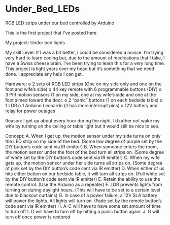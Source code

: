 # Under_Bed_LEDs
RGB LED strips under our bed controlled by Arduino

This is the first project that I've posted here.  

My project: Under bed lights

My skill Level:
      If I was a bit better, I could be considered a novice.  I’m trying very hard to learn coding but, due to the amount of medications that I take, I have a Swiss cheese brain.  I’ve been trying to learn this for a very long time.  This project is light years over my head but it’s something that we need done.  I appreciate any help I can get.

Hardware:
    o	2 sets of RGB LED strips (One on my side only and one on the foot and wife’s side)
    o	44 key remote with 6 programmable buttons (DIY)
    o	3 PIR motion sensors (1 on my side, one at my wife’s side and one at the foot aimed toward the door.
    o	2 “panic” buttons (1 on each bedside table)
    o	1 LDR
    o	1 Arduino Leonardo (it has more interrupt pins)
    o	12V battery and relay for power outages


Reason:
    I get up about every hour during the night.  I’d rather not wake my wife by turning on the ceiling or table light but it would still be nice to see.
	
Concept:
      A.	When I get up, the motion sensor under my side turns on only the LED strip on my side of the bed.  (Some low degree of purple set by the DIY button’s code sent via IR emitter)
      B.	When someone enters the room, the motion sensor under the foot of the bed turn all strips on.  (Some degree of white set by the DIY button’s code sent via IR emitter)
      C.	When my wife gets up, the motion sensor under her side turns all strips on.  (Some degree of pink set by the DIY button’s code sent via IR emitter)
      D.	When either of us hits either button on our bedside table, it will turn all strips on.  (Full white set by the DIY button’s code sent via IR emitter)
      E.	Retain the ability to use the remote control.  (Use the Arduino as a repeater)
      F.	LDR prevents lights from turning on during daylight hours.  (This will have to be set to a certain level due to blackout curtains)
      G.	In case of a power failure, a 12V SLA battery will power the lights.  All lights will turn on.  (Fade set by the remote button’s code sent via IR emitter)
      H.	A-C will have to have some set amount of time to turn off
      I.	D will have to turn off by hitting a panic button again.
      J.	G will turn off once power is restored





